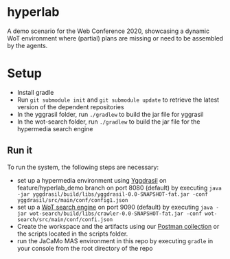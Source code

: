 # hyperlab
A demo scenario for the Web Conference 2020, showcasing a dynamic WoT environment where (partial) plans are missing or need to be assembled by the agents.

# Setup
* Install gradle
* Run `git submodule init` and `git submodule update` to retrieve the latest version of the dependent repositories
* In the yggrasil folder, run `./gradlew` to build the jar file for yggrasil
* In the wot-search folder, run `./gradlew` to build the jar file for the hypermedia search engine

## Run it
To run the system, the following steps are necessary:
* set up a hypermedia environment using [Yggdrasil](https://github.com/Interactions-HSG/yggdrasil/tree/hyperlab_demo) on feature/hyperlab_demo branch on port 8080 (default) by executing `java -jar yggdrasil/build/libs/yggdrasil-0.0-SNAPSHOT-fat.jar -conf yggdrasil/src/main/conf/config1.json`
* set up a [WoT search engine](https://github.com/Interactions-HSG/wot-search) on port 9090 (default) by executing `java -jar wot-search/build/libs/crawler-0.0-SNAPSHOT-fat.jar -conf wot-search/src/main/conf/confi.json`
* Create the workspace and the artifacts using our [Postman collection](https://www.getpostman.com/collections/f6a89ddd4f3b5900a54f) or the scripts located in the scripts folder.
* run the JaCaMo MAS environment in this repo by executing `gradle` in your console from the root directory of the repo
